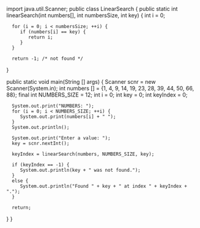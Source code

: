 import java.util.Scanner;
public class LinearSearch {
   public static int linearSearch(int numbers[], int numbersSize, int key) {
      int i = 0;
      
      for (i = 0; i < numbersSize; ++i) {
         if (numbers[i] == key) {
            return i;
         }
      }
      
      return -1; /* not found */
   }
   
   public static void main(String [] args) {
      Scanner scnr = new Scanner(System.in);
      int numbers [] = {1, 4, 9, 14, 19, 23, 28, 39, 44, 50, 66, 88};
      final int NUMBERS_SIZE = 12;
      int i = 0;
      int key = 0;
      int keyIndex = 0;
      
      System.out.print("NUMBERS: ");
      for (i = 0; i < NUMBERS_SIZE; ++i) {
         System.out.print(numbers[i] + " ");
      }
      System.out.println();
      
      System.out.print("Enter a value: ");
      key = scnr.nextInt(); 
      
      keyIndex = linearSearch(numbers, NUMBERS_SIZE, key);
      
      if (keyIndex == -1) {
         System.out.println(key + " was not found.");
      } 
      else {
         System.out.println("Found " + key + " at index " + keyIndex + ".");
      }
      
      return;
   }
}
